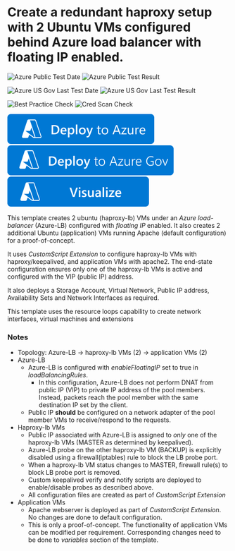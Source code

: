 # Create a redundant haproxy setup with 2 Ubuntu VMs configured behind Azure load balancer with floating IP enabled.

![Azure Public Test Date](https://azurequickstartsservice.blob.core.windows.net/badges/demos/haproxy-redundant-floatingip-ubuntu/PublicLastTestDate.svg)
![Azure Public Test Result](https://azurequickstartsservice.blob.core.windows.net/badges/demos/haproxy-redundant-floatingip-ubuntu/PublicDeployment.svg)

![Azure US Gov Last Test Date](https://azurequickstartsservice.blob.core.windows.net/badges/demos/haproxy-redundant-floatingip-ubuntu/FairfaxLastTestDate.svg)
![Azure US Gov Last Test Result](https://azurequickstartsservice.blob.core.windows.net/badges/demos/haproxy-redundant-floatingip-ubuntu/FairfaxDeployment.svg)

![Best Practice Check](https://azurequickstartsservice.blob.core.windows.net/badges/demos/haproxy-redundant-floatingip-ubuntu/BestPracticeResult.svg)
![Cred Scan Check](https://azurequickstartsservice.blob.core.windows.net/badges/demos/haproxy-redundant-floatingip-ubuntu/CredScanResult.svg)

[![Deploy To Azure](https://raw.githubusercontent.com/Azure/azure-quickstart-templates/master/1-CONTRIBUTION-GUIDE/images/deploytoazure.svg?sanitize=true)](https://portal.azure.us/#create/Microsoft.Template/uri/https://github.com/RajMahadev/azure-quickstart-templates/blob/master/demos/haproxy-redundant-floatingip-ubuntu/azuredeploy.json)  
[![Deploy To Azure US Gov](https://raw.githubusercontent.com/Azure/azure-quickstart-templates/master/1-CONTRIBUTION-GUIDE/images/deploytoazuregov.svg?sanitize=true)](https://portal.azure.us/#create/Microsoft.Template/uri/https%3A%2F%2Fraw.githubusercontent.com%2FAzure%2Fazure-quickstart-templates%2Fmaster%2Fdemos%2Fhaproxy-redundant-floatingip-ubuntu%2Fazuredeploy.json)
[![Visualize](https://raw.githubusercontent.com/Azure/azure-quickstart-templates/master/1-CONTRIBUTION-GUIDE/images/visualizebutton.svg?sanitize=true)](http://armviz.io/#/?load=https%3A%2F%2Fraw.githubusercontent.com%2FAzure%2Fazure-quickstart-templates%2Fmaster%2Fdemos%2Fhaproxy-redundant-floatingip-ubuntu%2Fazuredeploy.json)

This template creates 2 ubuntu (haproxy-lb) VMs under an *Azure load-balancer* (Azure-LB) configured with *floating IP* enabled. It also creates 2 additional Ubuntu (application) VMs running Apache (default configuration) for a proof-of-concept.

It uses *CustomScript Extension* to configure haproxy-lb VMs with haproxy/keepalived, and application VMs with apache2. The end-state configuration ensures only one of the haproxy-lb VMs is active and configured with the VIP (public IP) address.

It also deploys a Storage Account, Virtual Network, Public IP address, Availability Sets and Network Interfaces as required.

This template uses the resource loops capability to create network interfaces, virtual machines and extensions

### Notes
* Topology: Azure-LB -> haproxy-lb VMs (2) -> application VMs (2)
* Azure-LB
  * Azure-LB is configured with *enableFloatingIP* set to true in *loadBalancingRules*.
    * In this configuration, Azure-LB does not perform DNAT from public IP (VIP) to private IP address of the pool members. Instead, packets reach the pool member with the same destination IP set by the client.
  * Public IP **should** be configured on a network adapter of the pool member VMs to receive/respond to the requests.
* Haproxy-lb VMs
  * Public IP associated with Azure-LB is assigned to *only* one of the haproxy-lb VMs (MASTER as determined by keepalived).
  * Azure-LB probe on the other haproxy-lb VM (BACKUP) is explicitly disabled using a firewall(iptables) rule to block the LB probe port.
  * When a haproxy-lb VM status changes to MASTER, firewall rule(s) to block LB probe port is removed.
  * Custom keepalived verify and notify scripts are deployed to enable/disable probes as described above.
  * All configuration files are created as part of *CustomScript Extension*
* Application VMs
  * Apache webserver is deployed as part of *CustomScript Extension*. No changes are done to default configuration.
  * This is only a proof-of-concept. The functionality of application VMs can be modified per requirement. Corresponding changes need to be done to *variables* section of the template.



